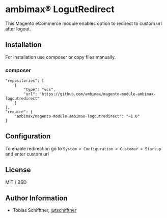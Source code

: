 
#  ambimax® LogutRedirect

This Magento eCommerce module enables option to redirect to custom url after logout.

## Installation

For installation use composer or copy files manually.

### composer
```
"repositories": [
    {
        "type": "vcs",
        "url": "https://github.com/ambimax/magento-module-ambimax-logoutredirect"
    }
],
"require": {
    "ambimax/magento-module-ambimax-logoutredirect": "~1.0"
}
```

## Configuration

To enable redirection go to ```System > Configuration > Customer > Startup``` and enter custom url

## License

MIT / BSD

## Author Information

 - Tobias Schifftner, [@tschifftner](https://twitter.com/tschifftner)